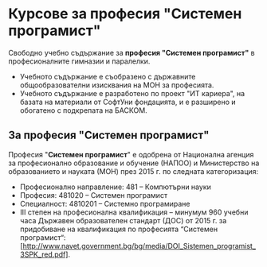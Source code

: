 # Курсове за професия "Системен програмист"

Свободно учебно съдържание за **професия "Системен програмист"** в професионалните гимназии и паралелки.
 - Учебното съдържание е съобразено с държавните общообразователни изисквания на МОН за професията.
 - Учебното съдържание е разработено по проект "ИТ кариера", на базата на материали от СофтУни фондацията, и е разширено и обогатено с подкрепата на БАСКОМ.

## За професия "Системен програмист"

Професия "**Системен програмист**" е одобрена от Национална агенция за професионално образование и обучение (НАПОО) и Министерство на образованието и науката (МОН) през 2015 г. по следната категоризация:
 - Професионално направление: 481 – Компютърни науки
 - Професия: 481020 – Системен програмист
 - Специалност: 4810201 – Системно програмиране
 - III степен на професионална квалификация – минумум 960 учебни часа
Държавен образователен стандарт (ДОС) от 2015 г. за придобиване на квалификация по професията “Системен програмист“: [http://www.navet.government.bg/bg/media/DOI_Sistemen_programist_3SPK_red.pdf].
